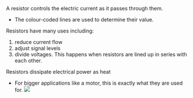 
A resistor controls the electric current as it passes through them. 
- The colour-coded lines are used to determine their value.

Resistors have many uses including: 
1. reduce current flow
2. adjust signal levels
3. divide voltages. This happens when resistors are lined up in series with each other. 

Resistors dissipate electrical power as heat
- For bigger applications like a motor, this is exactly what they are used for.
![](/assets/images/2021-03-22-22-24-31.png)
